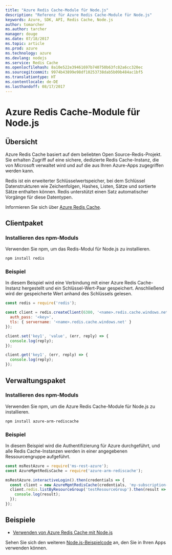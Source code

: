 ```yaml
---
title: "Azure Redis Cache-Module für Node.js"
description: "Referenz für Azure Redis Cache-Module für Node.js"
keywords: Azure, SDK, API, Redis Cache, Node.js
author: tomarcher
ms.author: tarcher
manager: douge
ms.date: 07/18/2017
ms.topic: article
ms.prod: azure
ms.technology: azure
ms.devlang: nodejs
ms.service: Redis Cache
ms.openlocfilehash: 8a10e522e39461697b740750b63fc82a6cc320ec
ms.sourcegitcommit: 9974b43899e98df10253738dab5b09b484ac1bf5
ms.translationtype: HT
ms.contentlocale: de-DE
ms.lasthandoff: 08/17/2017
---
```

# <a name="azure-redis-cache-modules-for-nodejs"></a>Azure Redis Cache-Module für Node.js

## <a name="overview"></a>Übersicht

Azure Redis Cache basiert auf dem beliebten Open Source-Redis-Projekt. Sie erhalten Zugriff auf eine sichere, dedizierte Redis Cache-Instanz, die von Microsoft verwaltet wird und auf die aus Ihren Azure-Apps zugegriffen werden kann.

Redis ist ein erweiterter Schlüsselwertspeicher, bei dem Schlüssel Datenstrukturen wie Zeichenfolgen, Hashes, Listen, Sätze und sortierte Sätze enthalten können. Redis unterstützt einen Satz automatischer Vorgänge für diese Datentypen.

Informieren Sie sich über [Azure Redis Cache](https://docs.microsoft.com/azure/redis-cache/).

## <a name="client-package"></a>Clientpaket

### <a name="install-the-npm-module"></a>Installieren des npm-Moduls

Verwenden Sie npm, um das Redis-Modul für Node.js zu installieren.

```bash
npm install redis
```

### <a name="example"></a>Beispiel

In diesem Beispiel wird eine Verbindung mit einer Azure Redis Cache-Instanz hergestellt und ein Schlüssel-Wert-Paar gespeichert. Anschließend wird der gespeicherte Wert anhand des Schlüssels gelesen.

```javascript
const redis = require('redis');

const client = redis.createClient(6380, '<name>.redis.cache.windows.net', {
  auth_pass: '<key>',
  tls: { servername: '<name>.redis.cache.windows.net' }
});

client.set('key1', 'value', (err, reply) => {
  console.log(reply);
});

client.get('key1', (err, reply) => {
  console.log(reply);
});
```

## <a name="management-package"></a>Verwaltungspaket

### <a name="install-the-npm-module"></a>Installieren des npm-Moduls

Verwenden Sie npm, um die Azure Redis Cache-Module für Node.js zu installieren.

```bash
npm install azure-arm-rediscache
```

### <a name="example"></a>Beispiel

In diesem Beispiel wird die Authentifizierung für Azure durchgeführt, und alle Redis Cache-Instanzen werden in einer angegebenen Ressourcengruppe aufgeführt.

```javascript
const msRestAzure = require('ms-rest-azure');
const AzureMgmtRedisCache = require('azure-arm-rediscache');

msRestAzure.interactiveLogin().then(credentials => {
  const client = new AzureMgmtRedisCache(credentials, 'my-subscription-id');
  client.redis.listByResourceGroup('testResourceGroup').then(result => {
    console.log(result);
  });
});
```


## <a name="samples"></a>Beispiele

* [Verwenden von Azure Redis Cache mit Node.js](https://docs.microsoft.com/azure/redis-cache/cache-nodejs-get-started)

Sehen Sie sich den weiteren [Node.js-Beispielcode](https://azure.microsoft.com/resources/samples/?platform=nodejs) an, den Sie in Ihren Apps verwenden können.

